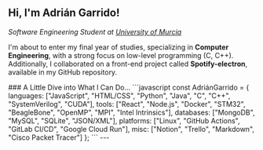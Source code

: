 <h2>Hi, I'm Adrián Garrido!</h2> <p><em>Software Engineering Student at <a href="https://www.um.es">University of Murcia</a></em></p> <p>I'm about to enter my final year of studies, specializing in <strong>Computer Engineering</strong>, with a strong focus on low-level programming (C, C++). Additionally, I collaborated on a front-end project called <strong>Spotify-electron</strong>, available in my GitHub repository.</p>
### A Little Dive into What I Can Do...
```javascript
const AdriánGarrido = {  
  languages: ["JavaScript", "HTML/CSS", "Python", "Java", "C", "C++", "SystemVerilog", "CUDA"],  
  tools: ["React", "Node.js", "Docker", "STM32", "BeagleBone", "OpenMP", "MPI", "Intel Intrinsics"],  
  databases: ["MongoDB", "MySQL", "SQLite", "JSON/XML"],  
  platforms: ["Linux", "GitHub Actions", "GitLab CI/CD", "Google Cloud Run"],  
  misc: ["Notion", "Trello", "Markdown", "Cisco Packet Tracer"]  
};  
```
---

